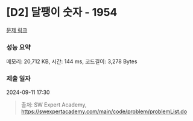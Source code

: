 # [D2] 달팽이 숫자 - 1954 

[문제 링크](https://swexpertacademy.com/main/code/problem/problemDetail.do?contestProbId=AV5PobmqAPoDFAUq) 

### 성능 요약

메모리: 20,712 KB, 시간: 144 ms, 코드길이: 3,278 Bytes

### 제출 일자

2024-09-11 17:30



> 출처: SW Expert Academy, https://swexpertacademy.com/main/code/problem/problemList.do